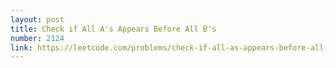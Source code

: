 ```yaml
---
layout: post
title: Check if All A's Appears Before All B's
number: 2124
link: https://leetcode.com/problems/check-if-all-as-appears-before-all-bs
---
```

